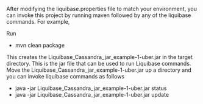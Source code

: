 After modifying the liquibase.properties file to match your environment, you can invoke this project by running maven followed by any of the liquibase commands. For example,

Run 

* mvn clean package

This creates the Liquibase_Cassandra_jar_example-1-uber.jar in the target directory. This is the jar file that can be used to run Liquibase commands. Move the Liquibase_Cassandra_jar_example-1-uber.jar up a directory and you can invoke liquibase commands as follows

* java -jar Liquibase_Cassandra_jar_example-1-uber.jar status
* java -jar Liquibase_Cassandra_jar_example-1-uber.jar update